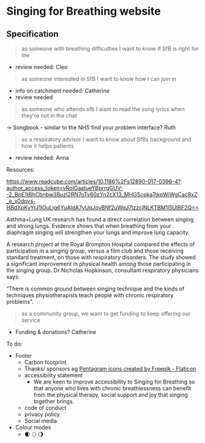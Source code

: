 # Singing for Breathing website

## Specification

> as someone with breathing difficulties I want to know if SfB is right for me

- review needed: Cleo

> as someone interested in SfB I want to know how I can join in

- info on catchment needed: Catherine
- review needed

> as someone who attends sfb I want to read the song lyrics when they're not in the chat

-> Songbook - similar to the NHS find your problem interface? Ruth

> as a respiratory advisor I want to know about SfBs background and how it helps patients

- review needed: Anna

Resources:

https://www.readcube.com/articles/10.1186%2Fs12890-017-0396-4?author_access_token=vRoIGaatueYBprrgGUV--2_BpE1tBhCbnbw3BuzI2RN7oTv60zYn2cX13_MHGScpkaTtkpWiWgCac8xZ_e_x0dpvs-HBdXpKyYrJ1IOuLig6YuAldA7vUqJovBNf2uWqJ7lzzcjNLKTBM1l5UlBF2Q==


Asthma+Lung UK research has found a direct correlation between singing and strong lungs. Evidence shows that when breathing from your diaphragm singing will strengthen your lungs and improve lung capacity.

A research project at the Royal Brompton Hospital compared the effects of participation in a singing group, versus a film club and those receiving standard treatment, on those with respiratory disorders. The study showed a significant improvement in physical health among those participating in the singing group. Dr Nicholas Hopkinson, consultant respiratory physicians says:

“There is common ground between singing technique and the kinds of techniques physiotherapists teach people with chronic respiratory problems”.

> as a community group, we want to get funding to keep offering our service

- Funding & donations? Catherine

To do:
- Footer
  - Carbon footprint
  - Thanks/ sponsors eg <a href="https://www.flaticon.com/free-icons/pentagram" title="pentagram icons">Pentagram icons created by Freepik - Flaticon</a>
  - accessibility statement
    - We are keen to improve accessibility to Singing for Breathing so that anyone who lives with chronic breathlessness can benefit from the physical therapy, social support and joy that singing together brings.
  - code of conduct
  - privacy policy
  - Social media
- Colour modes
  - 🌒 🌕 🌖



